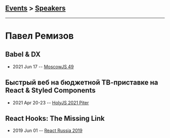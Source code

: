 ## [Events](../README.md) > [Speakers](../speakers.md)
---

# Павел Ремизов

## Babel &amp; DX
- 2021 Jun 17 -- [MoscowJS 49](https://www.youtube.com/watch?v=OqQue83d4uA)    
## Быстрый веб на бюджетной ТВ-приставке на React &amp; Styled Components
- 2021 Apr 20-23 -- [HolyJS 2021 Piter](https://youtu.be/ylW52EWLqkM)    
## React Hooks: The Missing Link
- 2019 Jun 01 -- [React Russia 2019](https://www.youtube.com/watch?v=cRtAjTFM7M4)    

